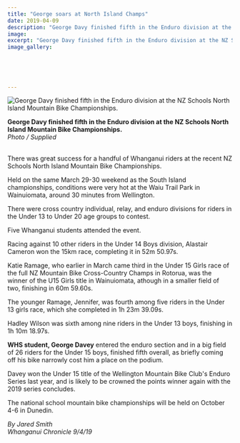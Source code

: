 ```yaml
---
title: "George soars at North Island Champs"
date: 2019-04-09
description: "George Davy finished fifth in the Enduro division at the NZ Schools North Island Mountain Bike Champs..."
image: 
excerpt: "George Davy finished fifth in the Enduro division at the NZ Schools North Island Mountain Bike Championships."
image_gallery:
    
    
    
    
    
---
```


<p><img src="https://www.nzherald.co.nz/resizer/asCmWsXKqvyLIYgTrQC9PGmSmMo=/620x349/smart/filters:quality(70)/arc-anglerfish-syd-prod-nzme.s3.amazonaws.com/public/SOIMKDJMBBFF3CIIAZWW7JZQOQ.jpg" alt="George Davy finished fifth in the Enduro division at the NZ Schools North Island Mountain Bike Championships." /></p>
<p><strong>George Davy finished fifth in the Enduro division at the NZ Schools North Island Mountain Bike Championships.</strong><br /><em>Photo / Supplied</em></p>
<p class="element element-paragraph"><br />There was great success for a handful of Whanganui riders at the recent NZ Schools North Island Mountain Bike Championships.</p>
<p class="element element-paragraph">Held on the same March 29-30 weekend as the South Island championships, conditions were very hot at the Waiu Trail Park in Wainuiomata, around 30 minutes from Wellington.</p>
<p class="element element-paragraph">There were cross country individual, relay, and enduro divisions for riders in the Under 13 to Under 20 age groups to contest.</p>
<p class="element element-paragraph">Five Whanganui students attended the event.</p>
<p class="element element-paragraph">Racing against 10 other riders in the Under 14 Boys division, Alastair Cameron won the 15km race, completing it in 52m 50.97s.</p>
<p class="element element-paragraph">Katie Ramage, who earlier in March came third in the Under 15 Girls race of the full NZ Mountain Bike Cross-Country Champs in Rotorua, was the winner of the U15 Girls title in Wainuiomata, athough in a smaller field of two, finishing in 60m 59.60s.</p>
<p class="element element-paragraph">The younger Ramage, Jennifer, was fourth among five riders in the Under 13 girls race, which she completed in 1h 23m 39.09s.</p>
<p class="element element-paragraph">Hadley Wilson was sixth among nine riders in the Under 13 boys, finishing in 1h 10m 18.97s.</p>
<p class="element element-paragraph"><strong>WHS student, George Davey</strong> entered the enduro section and in a big field of 26 riders for the Under 15 boys, finished fifth overall, as briefly coming off his bike narrowly cost him a place on the podium.</p>
<p class="element element-paragraph">Davey won the Under 15 title of the Wellington Mountain Bike Club's Enduro Series last year, and is likely to be crowned the points winner again with the 2019 series concludes.</p>
<p class="element element-paragraph">The national school mountain bike championships will be held on October 4-6 in Dunedin.</p>
<p><em>By Jared Smith<br />Whanganui Chronicle 9/4/19</em></p>

